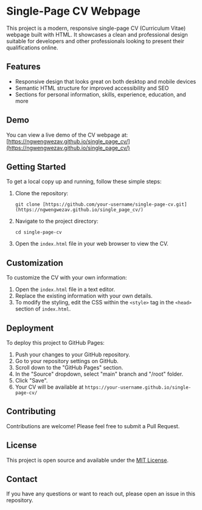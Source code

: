 # Single-Page CV Webpage

This project is a modern, responsive single-page CV (Curriculum Vitae) webpage built with HTML. It showcases a clean and professional design suitable for developers and other professionals looking to present their qualifications online.

## Features

- Responsive design that looks great on both desktop and mobile devices
- Semantic HTML structure for improved accessibility and SEO
- Sections for personal information, skills, experience, education, and more

## Demo

You can view a live demo of the CV webpage at: [https://ngwengwezav.github.io/single_page_cv/](https://ngwengwezav.github.io/single_page_cv/)

## Getting Started

To get a local copy up and running, follow these simple steps:

1. Clone the repository:
   ```
   git clone [https://github.com/your-username/single-page-cv.git](https://ngwengwezav.github.io/single_page_cv/)
   ```

2. Navigate to the project directory:
   ```
   cd single-page-cv
   ```

3. Open the `index.html` file in your web browser to view the CV.

## Customization

To customize the CV with your own information:

1. Open the `index.html` file in a text editor.
2. Replace the existing information with your own details.
3. To modify the styling, edit the CSS within the `<style>` tag in the `<head>` section of `index.html`.

## Deployment

To deploy this project to GitHub Pages:

1. Push your changes to your GitHub repository.
2. Go to your repository settings on GitHub.
3. Scroll down to the "GitHub Pages" section.
4. In the "Source" dropdown, select "main" branch and "/root" folder.
5. Click "Save".
6. Your CV will be available at `https://your-username.github.io/single-page-cv/`

## Contributing

Contributions are welcome! Please feel free to submit a Pull Request.

## License

This project is open source and available under the [MIT License](LICENSE).

## Contact

If you have any questions or want to reach out, please open an issue in this repository.
